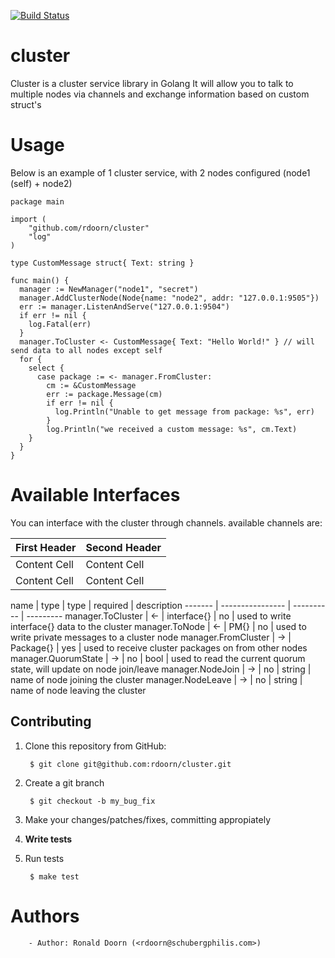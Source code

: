 [![Build Status](https://travis-ci.org/rdoorn/cluster.png)](https://travis-ci.org/rdoorn/cluster)

# cluster
Cluster is a cluster service library in Golang
It will allow you to talk to multiple nodes via channels and exchange information based on custom struct's

# Usage
Below is an example of 1 cluster service, with 2 nodes configured (node1 (self) + node2)
```golang
package main

import (
	"github.com/rdoorn/cluster"
	"log"
)

type CustomMessage struct{ Text: string }

func main() {
  manager := NewManager("node1", "secret")
  manager.AddClusterNode(Node{name: "node2", addr: "127.0.0.1:9505"})
  err := manager.ListenAndServe("127.0.0.1:9504")
  if err != nil {
    log.Fatal(err)
  }
  manager.ToCluster <- CustomMessage{ Text: "Hello World!" } // will send data to all nodes except self
  for {
    select {
      case package := <- manager.FromCluster:
        cm := &CustomMessage
        err := package.Message(cm)
        if err != nil {
          log.Println("Unable to get message from package: %s", err)
        }
        log.Println("we received a custom message: %s", cm.Text)
    }
  }
}
```

# Available Interfaces
You can interface with the cluster through channels. available channels are:

First Header  | Second Header
------------- | -------------
Content Cell  | Content Cell
Content Cell  | Content Cell


name | type | type | required | description
------- | ---------------- | ---------- | ---------
manager.ToCluster | <- | interface{} | no | used to write interface{} data to the cluster
manager.ToNode | <- | PM{} | no | used to write private messages to a cluster node
manager.FromCluster | -> | Package{} | yes | used to receive cluster packages on from other nodes
manager.QuorumState | -> | no | bool | used to read the current quorum state, will update on node join/leave
manager.NodeJoin | -> | no | string | name of node joining the cluster
manager.NodeLeave | -> | no | string | name of node leaving the cluster

## Contributing

1. Clone this repository from GitHub:

        $ git clone git@github.com:rdoorn/cluster.git

2. Create a git branch

        $ git checkout -b my_bug_fix

3. Make your changes/patches/fixes, committing appropiately
4. **Write tests**
5. Run tests

        $ make test

# Authors
        - Author: Ronald Doorn (<rdoorn@schubergphilis.com>)

